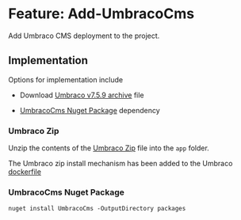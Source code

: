 # Feature: Add-UmbracoCms

Add Umbraco CMS deployment to the project.

## Implementation

Options for implementation include

* Download [Umbraco v7.5.9 archive][1] file

* [UmbracoCms Nuget Package][2] dependency


### Umbraco Zip 

Unzip the contents of the [Umbraco Zip][1] file into the `app` folder.

The Umbraco zip install mechanism has been added to the Umbraco [dockerfile][3]


### UmbracoCms Nuget Package

```
nuget install UmbracoCms -OutputDirectory packages
```


[1]: https://our.umbraco.org/contribute/releases/759?fromdownload=true
[2]: https://www.nuget.org/packages/UmbracoCms/
[3]: ../../dockerfile